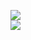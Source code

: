 [![](https://img.shields.io/badge/Made%20With-Github%20Spray-lightgrey.svg?style=for-the-badge&logo=github)](https://github.com/Annihil/github-spray#31797)  
[![](https://i.imgur.com/2DrTn0Z.gif)](https://github.com/Annihil/github-spray)